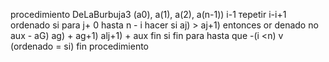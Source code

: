 procedimiento DeLaBurbuja3 (a0), a(1), a(2), a(n-1))
  i-1
  терetir
    i-i+1
    ordenado si
   para j+ 0 hasta n - i hacer
      si aj) > aj+1) entonces
        or denado no
        aux - aG)
        ag) + ag+1)
        alj+1) + aux
      fin si
    fin para
  hasta que -(i <n) v (ordenado = si)
fin procedimiento
